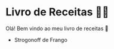 # Livro de Receitas :woman_cook:

Olá! Bem vindo ao meu livro de receitas​ :book:

- Strogonoff de Frango